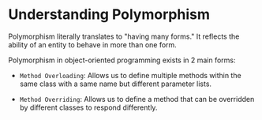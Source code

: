 # Understanding Polymorphism

Polymorphism literally translates to "having many forms." It reflects the ability of an entity to behave in more than one form.

Polymorphism in object-oriented programming exists in 2 main forms:

- `Method Overloading`: Allows us to define multiple methods within the same class with a same name but different parameter lists.

- `Method Overriding`: Allows us to define a method that can be overridden by different classes to respond differently.
